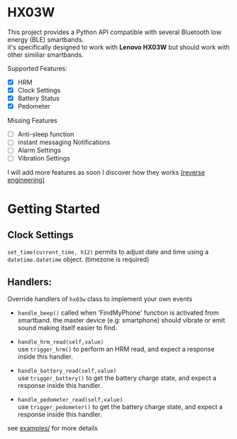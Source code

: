 
# HX03W
This project provides a Python API compatible with several Bluetooth low energy (BLE) smartbands.  
it's specifically designed to work with <b>Lenovo HX03W</b> but should work with other similiar smartbands.

Supported Features:  
- [X] HRM  
- [X] Clock Settings  
- [X] Battery Status  
- [X] Pedometer

Missing Features
- [ ] Anti-sleep function  
- [ ] instant messaging Notifications  
- [ ] Alarm Settings  
- [ ] Vibration Settings  

I will add more features as soon I discover how they works [(reverse engineering)](https://en.wikipedia.org/wiki/Reverse_engineering)

# Getting Started

## Clock Settings
`set_time(current_time, h12)` permits to adjust date and time using a `datetime.datetime` object. (timezone is required)


## Handlers:

Override handlers of `hx03w` class to implement your own events

- `handle_beep()`
called when 'FindMyPhone' function is activated from smartband.
the master device (e.g: smartphone) should vibrate or emit sound making itself easier to find.

- `handle_hrm_read(self,value)`  
use `trigger_hrm()` to perform an HRM read, and expect a response inside this handler.

- `handle_battery_read(self,value)`  
use `trigger_battery()` to get the battery charge state, and expect a response inside this handler.

- `handle_pedometer_read(self,value)`  
use `trigger_pedometer()` to get the battery charge state, and expect a response inside this handler.


see [examples/](https://github.com/ShellAddicted/hx03wRE/tree/master/examples) for more details